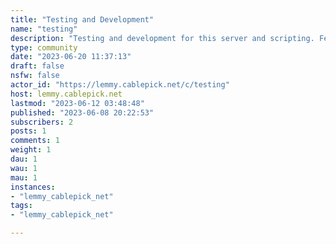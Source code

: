 ```yaml
---
title: "Testing and Development" 
name: "testing"
description: "Testing and development for this server and scripting. Feel free to test out Lemmy here."
type: community
date: "2023-06-20 11:37:13"
draft: false
nsfw: false
actor_id: "https://lemmy.cablepick.net/c/testing"
host: lemmy.cablepick.net
lastmod: "2023-06-12 03:48:48"
published: "2023-06-08 20:22:53"
subscribers: 2
posts: 1
comments: 1
weight: 1
dau: 1
wau: 1
mau: 1
instances:
- "lemmy_cablepick_net"
tags: 
- "lemmy_cablepick_net"

---
```

